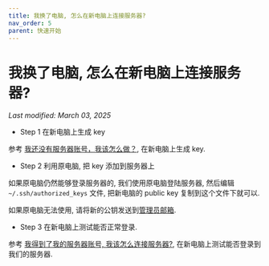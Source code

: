 ```yaml
---
title: 我换了电脑, 怎么在新电脑上连接服务器?
nav_order: 5
parent: 快速开始
---
```


# 我换了电脑, 怎么在新电脑上连接服务器?

*Last modified: March 03, 2025*

- Step 1 在新电脑上生成 key

参考 [我还没有服务器账号，我该怎么做？](i-have-no-account), 在新电脑上生成 key.

- Step 2 利用原电脑, 把 key 添加到服务器上

如果原电脑仍然能够登录服务器的, 我们使用原电脑登陆服务器, 然后编辑 `~/.ssh/authorized_keys` 文件, 把新电脑的 public key 复制到这个文件下就可以.

如果原电脑无法使用, 请将新的公钥发送到[管理员邮箱](mailto:cash_admin@163.com).

- Step 3 在新电脑上测试能否正常登录.

参考 [我得到了我的服务器账号, 我该怎么连接服务器?](how-can-i-connect), 在新电脑上测试能否登录到我们的服务器.
